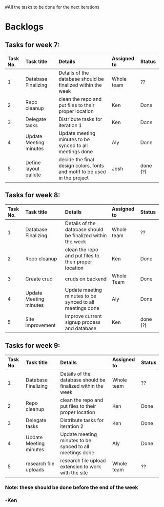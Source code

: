 #All the tasks to be done for the next iterations

# Backlogs #

## Tasks for week 7: ##
| **Task No.** | **Task title** | **Details** | **Assigned to** | **Status** |
|:-------------|:---------------|:------------|:----------------|:-----------|
| 1 | Database Finalizing | Details of the database should be finalized within the week | Whole team | ?? |
| 2 | Repo cleanup | clean the repo and put files to their proper location | Ken | Done |
| 3 | Delegate tasks | Distribute tasks for iteration 1 | Ken | Done |
| 4 | Update Meeting minutes | Update meeting minutes to be synced to all meetings done  |  Aly | Done |
| 5 | Define layout pallete | decide the final design colors, fonts and motif to be used in the project | Josh | done (?) |

## Tasks for week 8: ##
| **Task No.** | **Task title** | **Details** | **Assigned to** | **Status** |
|:-------------|:---------------|:------------|:----------------|:-----------|
| 1 | Database Finalizing | Details of the database should be finalized within the week | Whole team | ?? |
| 2 | Repo cleanup | clean the repo and put files to their proper location | Ken | Done |
| 3 | Create crud | cruds on backend | Whole Team | Done |
| 4 | Update Meeting minutes | Update meeting minutes to be synced to all meetings done  |  Aly | Done |
| 5 | Site improvement | improve current signup process and database | Ken | done (?) |

## Tasks for week 9: ##
| **Task No.** | **Task title** | **Details** | **Assigned to** | **Status** |
|:-------------|:---------------|:------------|:----------------|:-----------|
| 1 | Database Finalizing | Details of the database should be finalized within the week | Whole team | ?? |
| 2 | Repo cleanup | clean the repo and put files to their proper location | Ken | Done |
| 3 | Delegate tasks | Distribute tasks for iteration 2 | Ken | Done |
| 4 | Update Meeting minutes | Update meeting minutes to be synced to all meetings done  |  Aly | Done |
| 5 | research file uploads | research file upload extension to work with the site | Whole team | ?? |

### Note: these should be done before the end of the week ###
### -Ken ###



